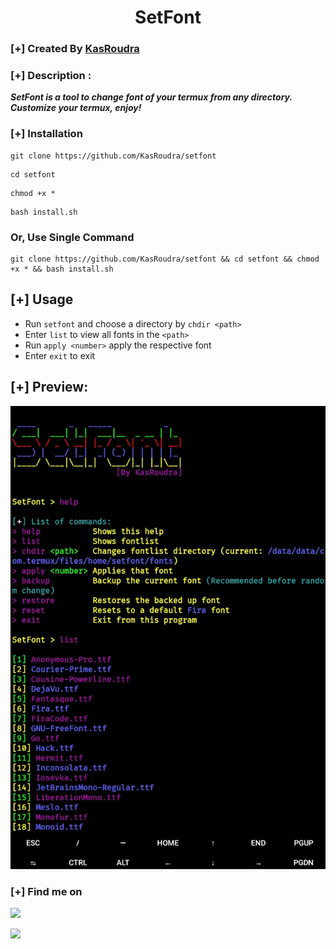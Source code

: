 <h1 align="center">SetFont</h1>

### [+] Created By <a href="https://github.com/KasRoudra">KasRoudra</a>

### [+] Description :
***SetFont is a tool to change font of your termux from any directory. Customize your termux, enjoy!***


### [+] Installation

```
git clone https://github.com/KasRoudra/setfont
```

```
cd setfont
```

```
chmod +x *
```

```
bash install.sh
```

### Or, Use Single Command
```
git clone https://github.com/KasRoudra/setfont && cd setfont && chmod +x * && bash install.sh
```

## [+] Usage

 - Run `setfont` and choose a directory by `chdir <path>`
 - Enter `list` to view all fonts in the `<path>`
 - Run `apply <number>` apply the respective font
 - Enter `exit` to exit

## [+] Preview:

<img src="https://github.com/KasRoudra/setfont/raw/main/main.gif">

### [+] Find me on 
<a href="mailto:kasroudrakrd@gmail.com" target="_blank"><img src="https://img.shields.io/badge/Email-kasroudrakrd@gmail.com-blue?style=for-the-badge&logo=gmail"></a>

<a href="https://m.me/KasRoudra" target="_blank"><img src="https://img.shields.io/badge/Messenger-KasRoudra-blue?style=for-the-badge&logo=messenger"></a>


